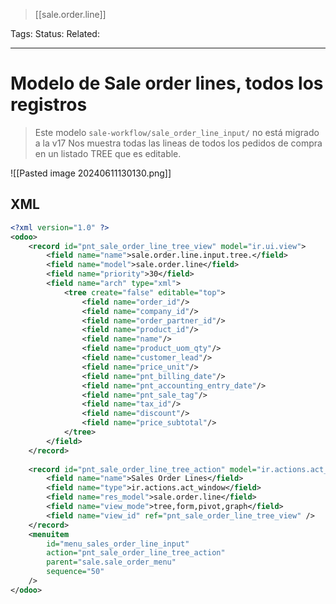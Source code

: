 > [[sale.order.line]]

Tags: 
Status: 
Related: 

___

# Modelo de Sale order lines, todos los registros

> Este modelo `sale-workflow/sale_order_line_input/` no está migrado a la v17
> Nos muestra todas las lineas de todos los pedidos de compra en un listado TREE que es editable.

![[Pasted image 20240611130130.png]]

## XML
```xml
<?xml version="1.0" ?>  
<odoo>  
    <record id="pnt_sale_order_line_tree_view" model="ir.ui.view">  
        <field name="name">sale.order.line.input.tree.</field>  
        <field name="model">sale.order.line</field>  
        <field name="priority">30</field>  
        <field name="arch" type="xml">  
            <tree create="false" editable="top">  
                <field name="order_id"/>  
                <field name="company_id"/>  
                <field name="order_partner_id"/>  
                <field name="product_id"/>  
                <field name="name"/>  
                <field name="product_uom_qty"/>  
                <field name="customer_lead"/>  
                <field name="price_unit"/>  
                <field name="pnt_billing_date"/>  
                <field name="pnt_accounting_entry_date"/>  
                <field name="pnt_sale_tag"/>  
                <field name="tax_id"/>  
                <field name="discount"/>  
                <field name="price_subtotal"/>  
            </tree>  
        </field>  
    </record>  
  
    <record id="pnt_sale_order_line_tree_action" model="ir.actions.act_window">  
        <field name="name">Sales Order Lines</field>  
        <field name="type">ir.actions.act_window</field>  
        <field name="res_model">sale.order.line</field>  
        <field name="view_mode">tree,form,pivot,graph</field>  
        <field name="view_id" ref="pnt_sale_order_line_tree_view" />  
    </record>  
    <menuitem  
        id="menu_sales_order_line_input"  
        action="pnt_sale_order_line_tree_action"  
        parent="sale.sale_order_menu"  
        sequence="50"  
    />  
</odoo>
```